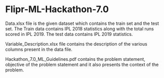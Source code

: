 # Flipr-ML-Hackathon-7.0

Data.xlsx file is the given dataset which contains the train set and the test set. The Train data contains IPL 2018 statistics along with the total runs scored in IPL 2019. The test data contains IPL 2019 statistics. 

Variable_Description.xlsx file contains the description of the various columns present in the data file.

Hackathon_7.0_ML_Guidelines.pdf contains the problem statement, objective of the problem statement and it also presents the context of the problem.

